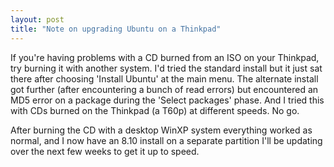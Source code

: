 ```yaml
---
layout: post
title: "Note on upgrading Ubuntu on a Thinkpad"
---
```




<p>
 If you're having problems with a CD burned from an ISO on your
 Thinkpad, try burning it with another system. I'd tried the standard
 install but it just sat there after choosing 'Install Ubuntu' at the
 main menu. The alternate install got further (after encountering a
 bunch of read errors) but encountered an MD5 error on a package
 during the 'Select packages' phase. And I tried this with CDs burned
 on the Thinkpad (a T60p) at different speeds. No go.
</p>

<p> 
 After burning the CD with a desktop WinXP system everything worked
 as normal, and I now have an 8.10 install on a separate partition
 I'll be updating over the next few weeks to get it up to speed.  
</p>


